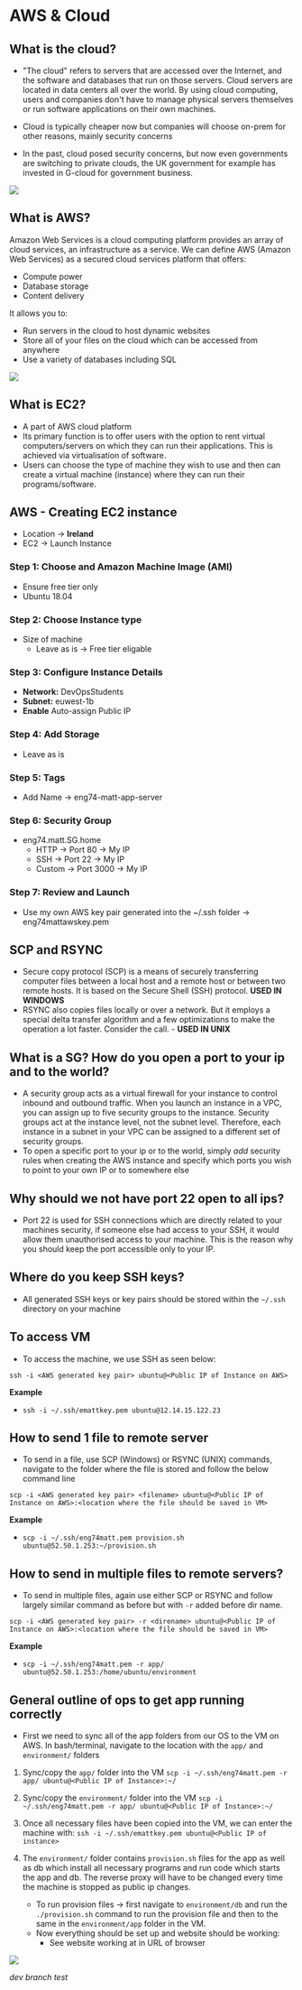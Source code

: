 # AWS & Cloud 
## What is the cloud? 
- "The cloud" refers to servers that are accessed over the Internet, and the software and databases that run on those servers. Cloud servers are located in data centers all over the world. By using cloud computing, users and companies don't have to manage physical servers themselves or run software applications on their own machines.
  
- Cloud is typically cheaper now but companies will choose on-prem for other reasons, mainly security concerns
  
- In the past, cloud posed security concerns, but now even governments are switching to private clouds, the UK government for example has invested in G-cloud for government business.
  

![](img/cloud.png)

## What is AWS?
Amazon Web Services is a cloud computing platform provides an array of cloud services, an infrastructure as a service. We can define AWS (Amazon Web Services) as a secured cloud services platform that offers:
- Compute power
- Database storage
- Content delivery

It allows you to:
- Run servers in the cloud to host dynamic websites
- Store all of your files on the cloud which can be accessed from anywhere
- Use a variety of databases including SQL

![](img/aws%20servers.jpg)

## What is EC2?
- A part of AWS cloud platform
- Its primary function is to offer users with the option to rent virtual computers/servers on which they can run their applications. This is achieved via virtualisation of software.
- Users can choose the type of machine they wish to use and then can create a virtual machine (instance) where they can run their programs/software.

## AWS - Creating EC2 instance
- Location -> **Ireland**
- EC2 -> Launch Instance
  
### Step 1: Choose and Amazon Machine Image (AMI)
- Ensure free tier only
- Ubuntu 18.04

### Step 2: Choose Instance type
- Size of machine 
  - Leave as is -> Free tier eligable

### Step 3: Configure Instance Details
- **Network:** DevOpsStudents
- **Subnet:** euwest-1b
- **Enable** Auto-assign Public IP

### Step 4: Add Storage
- Leave as is

### Step 5: Tags
- Add Name -> eng74-matt-app-server

### Step 6: Security Group
- eng74.matt.SG.home
  - HTTP -> Port 80 -> My IP
  - SSH -> Port 22 -> My IP
  - Custom -> Port 3000 -> My IP

### Step 7: Review and Launch
- Use my own AWS key pair generated into the ~/.ssh folder -> eng74mattawskey.pem

## SCP and RSYNC
- Secure copy protocol (SCP) is a means of securely transferring computer files between a local host and a remote host or between two remote hosts. It is based on the Secure Shell (SSH) protocol. **USED IN WINDOWS**
- RSYNC also copies files locally or over a network. But it employs a special delta transfer algorithm and a few optimizations to make the operation a lot faster. Consider the call. - **USED IN UNIX**

## What is a SG? How do you open a port to your ip and to the world?
- A security group acts as a virtual firewall for your instance to control inbound and outbound traffic. When you launch an instance in a VPC, you can assign up to five security groups to the instance. Security groups act at the instance level, not the subnet level. Therefore, each instance in a subnet in your VPC can be assigned to a different set of security groups.
- To open a specific port to your ip or to the world, simply *add* security rules when creating the AWS instance and specify which ports you wish to point to your own IP or to somewhere else

## Why should we not have port 22 open to all ips?
- Port 22 is used for SSH connections which are directly related to your machines security, if someone else had access to your SSH, it would allow them unauthorised access to your machine. This is the reason why you should keep the port accessible only to your IP.
  
## Where do you keep SSH keys?
- All generated SSH keys or key pairs should be stored within the `~/.ssh` directory on your machine
  
## To access VM
- To access the machine, we use SSH as seen below:
  
`ssh -i <AWS generated key pair> ubuntu@<Public IP of Instance on AWS>`

**Example**
- `ssh -i ~/.ssh/emattkey.pem ubuntu@12.14.15.122.23`

## How to send 1 file to remote server
- To send in a file, use SCP (Windows) or RSYNC (UNIX) commands, navigate to the folder where the file is stored and follow the below command line

`scp -i <AWS generated key pair> <filename> ubuntu@<Public IP of Instance on AWS>:<location where the file should be saved in VM>`

**Example**
- `scp -i ~/.ssh/eng74matt.pem provision.sh ubuntu@52.50.1.253:~/provision.sh`

## How to send in multiple files to remote servers?
- To send in multiple files, again use either SCP or RSYNC and follow largely similar command as before but with `-r` added before dir name.


`scp -i <AWS generated key pair> -r <direname> ubuntu@<Public IP of Instance on AWS>:<location where the file should be saved in VM>`

**Example**
- `scp -i ~/.ssh/eng74matt.pem -r app/ ubuntu@52.50.1.253:/home/ubuntu/environment`
  
## General outline of ops to get app running correctly
- First we need to sync all of the app folders from our OS to the VM on AWS. In bash/terminal, navigate to the location with the `app/` and `environment/` folders
1. Sync/copy the `app/` folder into the VM
   `scp -i ~/.ssh/eng74matt.pem -r app/ ubuntu@<Public IP of Instance>:~/`

2. Sync/copy the `environment/` folder into the VM
   `scp -i ~/.ssh/eng74matt.pem -r app/ ubuntu@<Public IP of Instance>:~/`

3. Once all necessary files have been copied into the VM, we can enter the machine with:
   `ssh -i ~/.ssh/emattkey.pem ubuntu@<Public IP of instance>`

4. The `environment/` folder contains `provision.sh` files for the app as well as db which install all necessary programs and run code which starts the app and db. The reverse proxy will have to be changed every time the machine is stopped as public ip changes.
   - To run provision files -> first navigate to `environment/db` and run the `./provision.sh` command to run the provision file and then to the same in the `environment/app` folder in the VM.
   - Now everything should be set up and website should be working:
     - See website working at <Public IP of Instance> in URL of browser
  
![](img/apprunning.PNG)


*dev branch test*